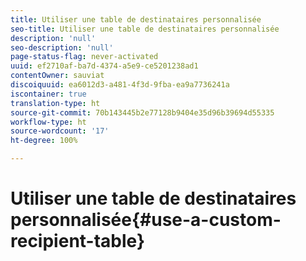 ```yaml
---
title: Utiliser une table de destinataires personnalisée
seo-title: Utiliser une table de destinataires personnalisée
description: 'null'
seo-description: 'null'
page-status-flag: never-activated
uuid: ef2710af-ba7d-4374-a5e9-ce5201238ad1
contentOwner: sauviat
discoiquuid: ea6012d3-a481-4f3d-9fba-ea9a7736241a
iscontainer: true
translation-type: ht
source-git-commit: 70b143445b2e77128b9404e35d96b39694d55335
workflow-type: ht
source-wordcount: '17'
ht-degree: 100%

---
```



# Utiliser une table de destinataires personnalisée{#use-a-custom-recipient-table}

